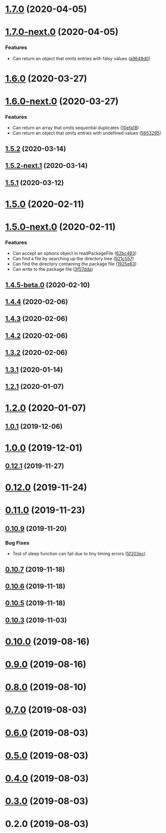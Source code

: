 # [1.7.0](https://github.com/skypilotcc/sugarbowl/compare/v1.7.0-next.0...v1.7.0) (2020-04-05)



# [1.7.0-next.0](https://github.com/skypilotcc/sugarbowl/compare/v1.6.0...v1.7.0-next.0) (2020-04-05)


### Features

* Can return an object that omits entries with falsy values ([a9648d0](https://github.com/skypilotcc/sugarbowl/commit/a9648d0e92608f1eebe792a9082228dca10d6365))



# [1.6.0](https://github.com/skypilotcc/sugarbowl/compare/v1.6.0-next.0...v1.6.0) (2020-03-27)



# [1.6.0-next.0](https://github.com/skypilotcc/sugarbowl/compare/v1.5.2...v1.6.0-next.0) (2020-03-27)


### Features

* Can return an array that omits sequential duplicates ([10efa18](https://github.com/skypilotcc/sugarbowl/commit/10efa18cf56b541e12bd6428722d5845fb41a867))
* Can return an object that omits entries with undefined values ([5653295](https://github.com/skypilotcc/sugarbowl/commit/5653295e7d32cba80eb20df9474f19144edfc7e8))



## [1.5.2](https://github.com/skypilotcc/sugarbowl/compare/v1.5.2-next.1...v1.5.2) (2020-03-14)



## [1.5.2-next.1](https://github.com/skypilotcc/sugarbowl/compare/v1.5.2-next.0...v1.5.2-next.1) (2020-03-14)



## [1.5.1](https://github.com/skypilotcc/sugarbowl/compare/v1.5.0...v1.5.1) (2020-03-12)



# [1.5.0](https://github.com/skypilotcc/sugarbowl/compare/v1.5.0-next.0...v1.5.0) (2020-02-11)



# [1.5.0-next.0](https://github.com/skypilotcc/sugarbowl/compare/v1.4.5-beta.0...v1.5.0-next.0) (2020-02-11)


### Features

* Can accept an options object in readPackageFile ([62bc483](https://github.com/skypilotcc/sugarbowl/commit/62bc483f31173a343f9853751ef46d8e0392485c))
* Can find a file by searching up the directory tree ([921c557](https://github.com/skypilotcc/sugarbowl/commit/921c55743f3adec044e82e570ca90af917169118))
* Can find the directory containing the package file ([1925e63](https://github.com/skypilotcc/sugarbowl/commit/1925e63964f94b741e5a41f01b951f93cb80f90e))
* Can write to the package file ([3f57dda](https://github.com/skypilotcc/sugarbowl/commit/3f57dda5e226248a49b86bd565dde8d3d69f377b))



## [1.4.5-beta.0](https://github.com/skypilotcc/sugarbowl/compare/v1.4.4...v1.4.5-beta.0) (2020-02-10)



## [1.4.4](https://github.com/skypilotcc/sugarbowl/compare/v1.4.3...v1.4.4) (2020-02-06)



## [1.4.3](https://github.com/skypilotcc/sugarbowl/compare/v1.4.2...v1.4.3) (2020-02-06)



## [1.4.2](https://github.com/skypilotcc/sugarbowl/compare/v1.3.2...v1.4.2) (2020-02-06)



## [1.3.2](https://github.com/skypilotcc/sugarbowl/compare/1.3.1...v1.3.2) (2020-02-06)



## [1.3.1](https://github.com/skypilotcc/sugarbowl/compare/1.2.1...1.3.1) (2020-01-14)



## [1.2.1](https://github.com/skypilotcc/sugarbowl/compare/1.2.0...1.2.1) (2020-01-07)



# [1.2.0](https://github.com/skypilotcc/sugarbowl/compare/1.0.1...1.2.0) (2020-01-07)



## [1.0.1](https://github.com/skypilotcc/sugarbowl/compare/1.0.0...1.0.1) (2019-12-06)



# [1.0.0](https://github.com/skypilotcc/sugarbowl/compare/0.12.1...1.0.0) (2019-12-01)



## [0.12.1](https://github.com/skypilotcc/sugarbowl/compare/0.12.0...0.12.1) (2019-11-27)



# [0.12.0](https://github.com/skypilotcc/sugarbowl/compare/0.11.0...0.12.0) (2019-11-24)



# [0.11.0](https://github.com/skypilotcc/sugarbowl/compare/v0.10.9...0.11.0) (2019-11-23)



## [0.10.9](https://github.com/skypilotcc/sugarbowl/compare/v0.10.7...v0.10.9) (2019-11-20)


### Bug Fixes

* Test of sleep function can fail due to tiny timing errors ([5f203ec](https://github.com/skypilotcc/sugarbowl/commit/5f203ecb4e86cb6db39b4fbfafc214ac150bea76))



## [0.10.7](https://github.com/skypilotcc/sugarbowl/compare/v0.10.6...v0.10.7) (2019-11-18)



## [0.10.6](https://github.com/skypilotcc/sugarbowl/compare/v0.10.5...v0.10.6) (2019-11-18)



## [0.10.5](https://github.com/skypilotcc/sugarbowl/compare/v0.10.3...v0.10.5) (2019-11-18)



## [0.10.3](https://github.com/skypilotcc/sugarbowl/compare/v0.10.0...v0.10.3) (2019-11-03)



# [0.10.0](https://github.com/skypilotcc/sugarbowl/compare/v0.9.0...v0.10.0) (2019-08-16)



# [0.9.0](https://github.com/skypilotcc/sugarbowl/compare/v0.8.0...v0.9.0) (2019-08-16)



# [0.8.0](https://github.com/skypilotcc/sugarbowl/compare/v0.7.0...v0.8.0) (2019-08-10)



# [0.7.0](https://github.com/skypilotcc/sugarbowl/compare/v0.6.0...v0.7.0) (2019-08-03)



# [0.6.0](https://github.com/skypilotcc/sugarbowl/compare/v0.5.0...v0.6.0) (2019-08-03)



# [0.5.0](https://github.com/skypilotcc/sugarbowl/compare/v0.4.0...v0.5.0) (2019-08-03)



# [0.4.0](https://github.com/skypilotcc/sugarbowl/compare/v0.3.0...v0.4.0) (2019-08-03)



# [0.3.0](https://github.com/skypilotcc/sugarbowl/compare/v0.2.0...v0.3.0) (2019-08-03)



# 0.2.0 (2019-08-03)



